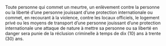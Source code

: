 Toute personne qui commet un meurtre, un enlèvement contre la personne ou la liberté d’une personne jouissant d’une protection internationale ou commet, en recourant à la violence, contre les locaux officiels, le logement privé ou les moyens de transport d’une personne jouissant d’une protection internationale une attaque de nature à mettre sa personne ou sa liberté en danger sera punie de la réclusion criminelle à temps de dix (10) ans à trente (30) ans.